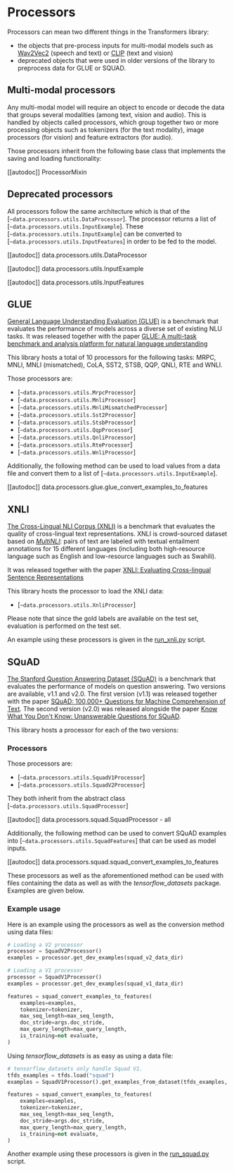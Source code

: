 <!--Copyright 2020 The HuggingFace Team. All rights reserved.

Licensed under the Apache License, Version 2.0 (the "License"); you may not use this file except in compliance with
the License. You may obtain a copy of the License at

http://www.apache.org/licenses/LICENSE-2.0

Unless required by applicable law or agreed to in writing, software distributed under the License is distributed on
an "AS IS" BASIS, WITHOUT WARRANTIES OR CONDITIONS OF ANY KIND, either express or implied. See the License for the
specific language governing permissions and limitations under the License.

⚠️ Note that this file is in Markdown but contain specific syntax for our doc-builder (similar to MDX) that may not be
rendered properly in your Markdown viewer.

-->

# Processors

Processors can mean two different things in the Transformers library:
- the objects that pre-process inputs for multi-modal models such as [Wav2Vec2](../model_doc/wav2vec2) (speech and text)
  or [CLIP](../model_doc/clip) (text and vision)
- deprecated objects that were used in older versions of the library to preprocess data for GLUE or SQUAD.

## Multi-modal processors

Any multi-modal model will require an object to encode or decode the data that groups several modalities (among text,
vision and audio). This is handled by objects called processors, which group together two or more processing objects
such as tokenizers (for the text modality), image processors (for vision) and feature extractors (for audio).

Those processors inherit from the following base class that implements the saving and loading functionality:

[[autodoc]] ProcessorMixin

## Deprecated processors

All processors follow the same architecture which is that of the
[`~data.processors.utils.DataProcessor`]. The processor returns a list of
[`~data.processors.utils.InputExample`]. These
[`~data.processors.utils.InputExample`] can be converted to
[`~data.processors.utils.InputFeatures`] in order to be fed to the model.

[[autodoc]] data.processors.utils.DataProcessor

[[autodoc]] data.processors.utils.InputExample

[[autodoc]] data.processors.utils.InputFeatures

## GLUE

[General Language Understanding Evaluation (GLUE)](https://gluebenchmark.com/) is a benchmark that evaluates the
performance of models across a diverse set of existing NLU tasks. It was released together with the paper [GLUE: A
multi-task benchmark and analysis platform for natural language understanding](https://openreview.net/pdf?id=rJ4km2R5t7)

This library hosts a total of 10 processors for the following tasks: MRPC, MNLI, MNLI (mismatched), CoLA, SST2, STSB,
QQP, QNLI, RTE and WNLI.

Those processors are:

- [`~data.processors.utils.MrpcProcessor`]
- [`~data.processors.utils.MnliProcessor`]
- [`~data.processors.utils.MnliMismatchedProcessor`]
- [`~data.processors.utils.Sst2Processor`]
- [`~data.processors.utils.StsbProcessor`]
- [`~data.processors.utils.QqpProcessor`]
- [`~data.processors.utils.QnliProcessor`]
- [`~data.processors.utils.RteProcessor`]
- [`~data.processors.utils.WnliProcessor`]

Additionally, the following method can be used to load values from a data file and convert them to a list of
[`~data.processors.utils.InputExample`].

[[autodoc]] data.processors.glue.glue_convert_examples_to_features


## XNLI

[The Cross-Lingual NLI Corpus (XNLI)](https://www.nyu.edu/projects/bowman/xnli/) is a benchmark that evaluates the
quality of cross-lingual text representations. XNLI is crowd-sourced dataset based on [*MultiNLI*](http://www.nyu.edu/projects/bowman/multinli/): pairs of text are labeled with textual entailment annotations for 15
different languages (including both high-resource language such as English and low-resource languages such as Swahili).

It was released together with the paper [XNLI: Evaluating Cross-lingual Sentence Representations](https://arxiv.org/abs/1809.05053)

This library hosts the processor to load the XNLI data:

- [`~data.processors.utils.XnliProcessor`]

Please note that since the gold labels are available on the test set, evaluation is performed on the test set.

An example using these processors is given in the [run_xnli.py](https://github.com/huggingface/transformers/tree/main/examples/legacy/text-classification/run_xnli.py) script.


## SQuAD

[The Stanford Question Answering Dataset (SQuAD)](https://rajpurkar.github.io/SQuAD-explorer//) is a benchmark that
evaluates the performance of models on question answering. Two versions are available, v1.1 and v2.0. The first version
(v1.1) was released together with the paper [SQuAD: 100,000+ Questions for Machine Comprehension of Text](https://arxiv.org/abs/1606.05250). The second version (v2.0) was released alongside the paper [Know What You Don't
Know: Unanswerable Questions for SQuAD](https://arxiv.org/abs/1806.03822).

This library hosts a processor for each of the two versions:

### Processors

Those processors are:

- [`~data.processors.utils.SquadV1Processor`]
- [`~data.processors.utils.SquadV2Processor`]

They both inherit from the abstract class [`~data.processors.utils.SquadProcessor`]

[[autodoc]] data.processors.squad.SquadProcessor
    - all

Additionally, the following method can be used to convert SQuAD examples into
[`~data.processors.utils.SquadFeatures`] that can be used as model inputs.

[[autodoc]] data.processors.squad.squad_convert_examples_to_features


These processors as well as the aforementioned method can be used with files containing the data as well as with the
*tensorflow_datasets* package. Examples are given below.


### Example usage

Here is an example using the processors as well as the conversion method using data files:

```python
# Loading a V2 processor
processor = SquadV2Processor()
examples = processor.get_dev_examples(squad_v2_data_dir)

# Loading a V1 processor
processor = SquadV1Processor()
examples = processor.get_dev_examples(squad_v1_data_dir)

features = squad_convert_examples_to_features(
    examples=examples,
    tokenizer=tokenizer,
    max_seq_length=max_seq_length,
    doc_stride=args.doc_stride,
    max_query_length=max_query_length,
    is_training=not evaluate,
)
```

Using *tensorflow_datasets* is as easy as using a data file:

```python
# tensorflow_datasets only handle Squad V1.
tfds_examples = tfds.load("squad")
examples = SquadV1Processor().get_examples_from_dataset(tfds_examples, evaluate=evaluate)

features = squad_convert_examples_to_features(
    examples=examples,
    tokenizer=tokenizer,
    max_seq_length=max_seq_length,
    doc_stride=args.doc_stride,
    max_query_length=max_query_length,
    is_training=not evaluate,
)
```

Another example using these processors is given in the [run_squad.py](https://github.com/huggingface/transformers/tree/main/examples/legacy/question-answering/run_squad.py) script.
